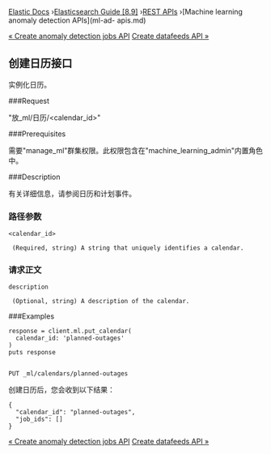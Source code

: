 

[Elastic Docs](/guide/) ›[Elasticsearch Guide [8.9]](index.md) ›[REST
APIs](rest-apis.md) ›[Machine learning anomaly detection APIs](ml-ad-
apis.md)

[« Create anomaly detection jobs API](ml-put-job.md) [Create datafeeds API
»](ml-put-datafeed.md)

## 创建日历接口

实例化日历。

###Request

"放_ml/日历/<calendar_id>"

###Prerequisites

需要"manage_ml"群集权限。此权限包含在"machine_learning_admin"内置角色中。

###Description

有关详细信息，请参阅日历和计划事件。

### 路径参数

`<calendar_id>`

     (Required, string) A string that uniquely identifies a calendar. 

### 请求正文

`description`

     (Optional, string) A description of the calendar. 

###Examples

    
    
    response = client.ml.put_calendar(
      calendar_id: 'planned-outages'
    )
    puts response
    
    
    PUT _ml/calendars/planned-outages

创建日历后，您会收到以下结果：

    
    
    {
      "calendar_id": "planned-outages",
      "job_ids": []
    }

[« Create anomaly detection jobs API](ml-put-job.md) [Create datafeeds API
»](ml-put-datafeed.md)
